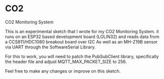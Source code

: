 # CO2
CO2 Monitoring System

This is an experimental sketch that I wrote for my CO2 Monitoring System. it runs on an ESP32 based development board (LOLIN32) and reads data from a CCS811/HDC1080 breakout board over I2C As well as an MH-Z19B sensor via UART through the SoftwareSerial Library. 

For this to work, you will need to patch the PubSubClient library, specifically the header file and adjust MQTT_MAX_PACKET_SIZE to 256.

Feel free to make any changes or improve on this sketch.
